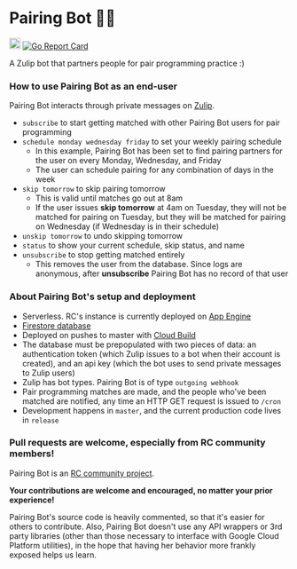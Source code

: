 # Pairing Bot :pear::robot:
<a href='http://www.recurse.com' title='Made with love at the Recurse Center'><img src='https://cloud.githubusercontent.com/assets/2883345/11325206/336ea5f4-9150-11e5-9e90-d86ad31993d8.png' height='20px'/></a> [![Go Report Card](https://goreportcard.com/badge/github.com/chrobid/pairing-bot)](https://goreportcard.com/report/github.com/chrobid/pairing-bot)

A Zulip bot that partners people for pair programming practice :)

### How to use Pairing Bot as an end-user
Pairing Bot interacts through private messages on [Zulip](https://zulipchat.com/).
* `subscribe` to start getting matched with other Pairing Bot users for pair programming
* `schedule monday wednesday friday` to set your weekly pairing schedule
  * In this example, Pairing Bot has been set to find pairing partners for the user on every Monday, Wednesday, and Friday
  * The user can schedule pairing for any combination of days in the week
* `skip tomorrow` to skip pairing tomorrow
  * This is valid until matches go out at 8am
  * If the user issues **skip tomorrow** at 4am on Tuesday, they will not be matched for pairing on Tuesday, but they will be matched for pairing on Wednesday (if Wednesday is in their schedule)
* `unskip tomorrow` to undo skipping tomorrow
* `status` to show your current schedule, skip status, and name
* `unsubscribe` to stop getting matched entirely
  * This removes the user from the database. Since logs are anonymous, after **unsubscribe** Pairing Bot has no record of that user
 
### About Pairing Bot's setup and deployment
 * Serverless. RC's instance is currently deployed on [App Engine](https://cloud.google.com/appengine/docs/standard/)
 * [Firestore database](https://cloud.google.com/firestore/docs/)
 * Deployed on pushes to master with [Cloud Build](https://cloud.google.com/cloud-build/docs/)
 * The database must be prepopulated with two pieces of data:  an authentication token (which Zulip issues to a bot when their account is created), and an api key (which the bot uses to send private messages to Zulip users)
 * Zulip has bot types. Pairing Bot is of type `outgoing webhook`
 * Pair programming matches are made, and the people who've been matched are notified, any time an HTTP GET request is issued to `/cron`
 * Development happens in `master`, and the current production code lives in `release`

### Pull requests are welcome, especially from RC community members!
Pairing Bot is an [RC community project](https://recurse.zulipchat.com/#narrow/stream/198090-rc-community.20software).

**Your contributions are welcome and encouraged, no matter your prior experience!**

Pairing Bot's source code is heavily commented, so that it's easier for others to contribute. Also, Pairing Bot doesn't use any API wrappers or 3rd party libraries (other than those necessary to interface with Google Cloud Platform utilities), in the hope that having her behavior more frankly exposed helps us learn. 
